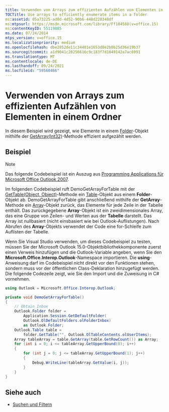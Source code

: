 ```yaml
---
title: Verwenden von Arrays zum effizienten Aufzählen von Elementen in einem Ordner
TOCTitle: Use arrays to efficiently enumerate items in a folder
ms:assetid: 05a73225-ad0d-4d52-90b6-448d220348df
ms:mtpsurl: https://msdn.microsoft.com/library/Ff184588(v=office.15)
ms:contentKeyID: 55119885
ms.date: 07/24/2014
mtps_version: v=office.15
ms.localizationpriority: medium
ms.openlocfilehash: dbe2852de11c34401e1653d8e2b0b25d36e19b37
ms.sourcegitcommit: a1d9041c20256616c9c183f7d1049142a7ac6991
ms.translationtype: MT
ms.contentlocale: de-DE
ms.lasthandoff: 09/24/2021
ms.locfileid: "59560466"
---
```

# <a name="use-arrays-to-efficiently-enumerate-items-in-a-folder"></a>Verwenden von Arrays zum effizienten Aufzählen von Elementen in einem Ordner

In diesem Beispiel wird gezeigt, wie Elemente in einem [Folder](https://msdn.microsoft.com/library/bb645774\(v=office.15\))-Objekt mithilfe der [GetArray(Int32)](https://msdn.microsoft.com/library/bb608928\(v=office.15\))-Methode effizient aufgezählt werden.

## <a name="example"></a>Beispiel

> [!NOTE] 
> Das folgende Codebeispiel ist ein Auszug aus [Programming Applications für Microsoft Office Outlook 2007](https://www.amazon.com/gp/product/0735622493?ie=UTF8&tag=msmsdn-20&linkCode=as2&camp=1789&creative=9325&creativeASIN=0735622493).

Im folgenden Codebeispiel ruft DemoGetArrayForTable mit der [GetTable(Object, Object)](https://msdn.microsoft.com/library/bb612592\(v=office.15\))-Methode ein [Table](https://msdn.microsoft.com/library/bb652856\(v=office.15\))-Objekt aus einem **Folder**-Objekt ab. DemoGetArrayForTable gibt anschließend mithilfe der **GetArray**-Methode ein [Array](https://msdn.microsoft.com/library/system.array.aspx)-Objekt zurück, das Elemente für jede Zeile in der Tabelle enthält. Das zurückgegebene **Array**-Objekt ist ein zweidimensionales Array, das eine Gruppe von Zeilen- und Werten aus der **Tabelle** darstellt. Das Array ist nullbasiert (nicht einsbasiert wie bei Outlook-Auflistungen). Nach Abrufen des **Array**-Objekts verwendet der Code eine for-Schleife zum Auflisten der Tabelle.

Wenn Sie Visual Studio verwenden, um dieses Codebeispiel zu testen, müssen Sie der Microsoft Outlook 15.0-Objektbibliothekkomponente zuerst einen Verweis hinzufügen und die Outlook-Variable angeben, wenn Sie den **Microsoft.Office.Interop.Outlook**-Namespace importieren. Die **using**-Anweisung darf im Codebeispiel nicht direkt vor den Funktionen stehen, sondern muss vor der öffentlichen Class-Deklaration hinzugefügt werden. Die folgende Codezeile zeigt, wie Sie den Import und die Zuweisung in C\# vornehmen.

```csharp
using Outlook = Microsoft.Office.Interop.Outlook;
```


```csharp
private void DemoGetArrayForTable()
{
    // Obtain Inbox
    Outlook.Folder folder =
        Application.Session.GetDefaultFolder(
        Outlook.OlDefaultFolders.olFolderInbox)
        as Outlook.Folder;
    Outlook.Table table =
        folder.GetTable("", Outlook.OlTableContents.olUserItems);
    Array tableArray = table.GetArray(table.GetRowCount()) as Array;
    for (int i = 0; i <= tableArray.GetUpperBound(0); i++)
    {
        for (int j = 0; j <= tableArray.GetUpperBound(1); j++)
        {
            Debug.WriteLine(tableArray.GetValue(i, j));
        }
    }
}
```

## <a name="see-also"></a>Siehe auch

- [Suchen und Filtern](search-and-filter.md)

